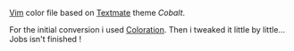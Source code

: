 [Vim](http://www.vim.org) color file based on
[Textmate](http://www.macromates.com) theme *Cobalt*.

For the initial conversion i used [Coloration](http://github.com/sickill/coloration).
Then i tweaked it little by little...
Jobs isn't finished !

